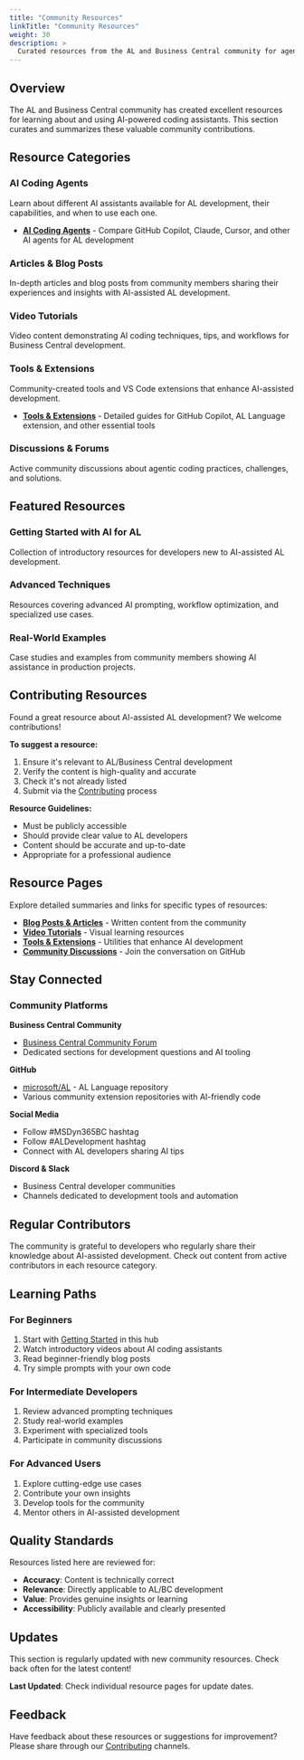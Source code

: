 ```yaml
---
title: "Community Resources"
linkTitle: "Community Resources"
weight: 30
description: >
  Curated resources from the AL and Business Central community for agentic coding
---
```


## Overview

The AL and Business Central community has created excellent resources for learning about and using AI-powered coding assistants. This section curates and summarizes these valuable community contributions.

## Resource Categories

### AI Coding Agents
Learn about different AI assistants available for AL development, their capabilities, and when to use each one.

- **[AI Coding Agents](Agents)** - Compare GitHub Copilot, Claude, Cursor, and other AI agents for AL development

### Articles & Blog Posts
In-depth articles and blog posts from community members sharing their experiences and insights with AI-assisted AL development.

### Video Tutorials
Video content demonstrating AI coding techniques, tips, and workflows for Business Central development.

### Tools & Extensions
Community-created tools and VS Code extensions that enhance AI-assisted development.

- **[Tools & Extensions](Tools)** - Detailed guides for GitHub Copilot, AL Language extension, and other essential tools

### Discussions & Forums
Active community discussions about agentic coding practices, challenges, and solutions.

## Featured Resources

### Getting Started with AI for AL
Collection of introductory resources for developers new to AI-assisted AL development.

### Advanced Techniques
Resources covering advanced AI prompting, workflow optimization, and specialized use cases.

### Real-World Examples
Case studies and examples from community members showing AI assistance in production projects.

## Contributing Resources

Found a great resource about AI-assisted AL development? We welcome contributions!

**To suggest a resource:**
1. Ensure it's relevant to AL/Business Central development
2. Verify the content is high-quality and accurate
3. Check it's not already listed
4. Submit via the [Contributing](../../contributing) process

**Resource Guidelines:**
- Must be publicly accessible
- Should provide clear value to AL developers
- Content should be accurate and up-to-date
- Appropriate for a professional audience

## Resource Pages

Explore detailed summaries and links for specific types of resources:

- **[Blog Posts & Articles](articles)** - Written content from the community
- **[Video Tutorials](videos)** - Visual learning resources
- **[Tools & Extensions](Tools)** - Utilities that enhance AI development
- **[Community Discussions](https://github.com/microsoft/alguidelines/discussions)** - Join the conversation on GitHub

## Stay Connected

### Community Platforms

**Business Central Community**
- [Business Central Community Forum](https://community.dynamics.com/business/)
- Dedicated sections for development questions and AI tooling

**GitHub**
- [microsoft/AL](https://github.com/microsoft/AL) - AL Language repository
- Various community extension repositories with AI-friendly code

**Social Media**
- Follow #MSDyn365BC hashtag
- Follow #ALDevelopment hashtag
- Connect with AL developers sharing AI tips

**Discord & Slack**
- Business Central developer communities
- Channels dedicated to development tools and automation

## Regular Contributors

The community is grateful to developers who regularly share their knowledge about AI-assisted development. Check out content from active contributors in each resource category.

## Learning Paths

### For Beginners
1. Start with [Getting Started](../gettingstarted) in this hub
2. Watch introductory videos about AI coding assistants
3. Read beginner-friendly blog posts
4. Try simple prompts with your own code

### For Intermediate Developers
1. Review advanced prompting techniques
2. Study real-world examples
3. Experiment with specialized tools
4. Participate in community discussions

### For Advanced Users
1. Explore cutting-edge use cases
2. Contribute your own insights
3. Develop tools for the community
4. Mentor others in AI-assisted development

## Quality Standards

Resources listed here are reviewed for:
- **Accuracy**: Content is technically correct
- **Relevance**: Directly applicable to AL/BC development
- **Value**: Provides genuine insights or learning
- **Accessibility**: Publicly available and clearly presented

## Updates

This section is regularly updated with new community resources. Check back often for the latest content!

**Last Updated**: Check individual resource pages for update dates.

## Feedback

Have feedback about these resources or suggestions for improvement? Please share through our [Contributing](../../contributing) channels.
